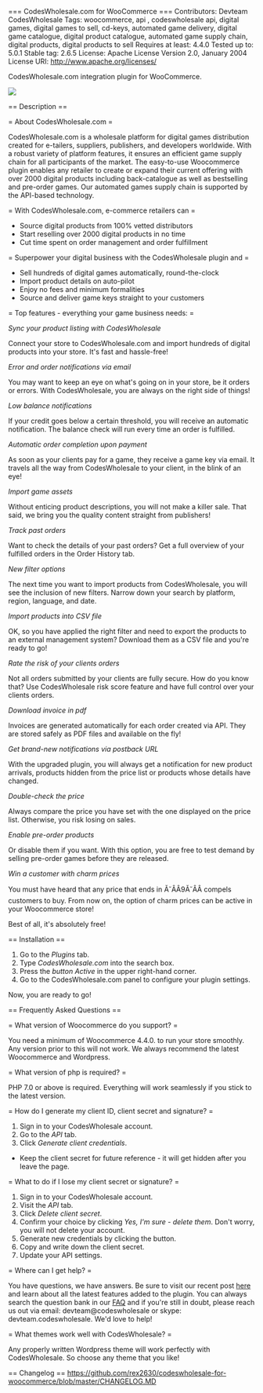 === CodesWholesale.com for WooCommerce ===
Contributors: Devteam CodesWholesale
Tags: woocommerce, api , codeswholesale api, digital games, digital games to sell, cd-keys, automated game delivery, digital game catalogue, digital product catalogue, automated game supply chain, digital products, digital products to sell
Requires at least: 4.4.0
Tested up to: 5.0.1
Stable tag: 2.6.5
License: Apache License Version 2.0, January 2004
License URI: http://www.apache.org/licenses/

CodesWholesale.com integration plugin for WooCommerce.

<img style="max-width: 100%;" src="https://i.ibb.co/7nzRMtT/8Y90G77.png" data-canonical-src="https://i.ibb.co/7nzRMtT/8Y90G77.png" />

== Description ==

= About CodesWholesale.com =

CodesWholesale.com is a wholesale platform for digital games distribution created for e-tailers, suppliers, publishers, and developers worldwide. With a robust variety of platform features, it ensures an efficient game supply chain for all participants of the market. The easy-to-use Woocommerce plugin enables any retailer to create or expand their current offering with over 2000 digital products including back-catalogue as well as bestselling and pre-order games.
Our automated games supply chain is supported by the API-based technology.

= With CodesWholesale.com, e-commerce retailers can =

* Source digital products from 100% vetted distributors
* Start reselling over 2000 digital products in no time
* Cut time spent on order management and order fulfillment

= Superpower your digital business with the CodesWholesale plugin and =

- Sell hundreds of digital games automatically, round-the-clock
- Import product details on auto-pilot
- Enjoy no fees and minimum formalities
- Source and deliver game keys straight to your customers

= Top features - everything your game business needs: =

*Sync your product listing with CodesWholesale*

Connect your store to CodesWholesale.com and import hundreds of digital products into your store. It's fast and hassle-free!

*Error and order notifications via email*

You may want to keep an eye on what's going on in your store, be it orders or errors. With CodesWholesale, you are always on the right side of things!

*Low balance notifications*

If your credit goes below a certain threshold, you will receive an automatic notification. The balance check will run every time an order is fulfilled.

*Automatic order completion upon payment*

As soon as your clients pay for a game, they receive a game key via email. It travels all the way from CodesWholesale to your client, in the blink of an eye!

*Import game assets*

Without enticing product descriptions, you will not make a killer sale. That said, we bring you the quality content straight from publishers!

*Track past orders*

Want to check the details of your past orders? Get a full overview of your fulfilled orders in the Order History tab.

*New filter options*

The next time you want to import products from CodesWholesale, you will see the inclusion of new filters. Narrow down your search by platform, region, language, and date.

*Import products into CSV file*

OK, so you have applied the right filter and need to export the products to an external management system? Download them as a CSV file and you're ready to go!

*Rate the risk of your clients orders*

Not all orders submitted by your clients are fully secure. How do you know that? Use CodesWholesale risk score feature and have full control over your clients orders.

*Download invoice in pdf*

Invoices are generated automatically for each order created via API. They are stored safely as PDF files and available on the fly!

*Get brand-new notifications via postback URL*

With the upgraded plugin, you will always get a notification for new product arrivals, products hidden from the price list or products whose details have changed.

*Double-check the price*

Always compare the price you have set with the one displayed on the price list. Otherwise, you risk losing on sales.

*Enable pre-order products*

Or disable them if you want. With this option, you are free to test demand by selling pre-order games before they are released.

*Win a customer with charm prices*

You must have heard that any price that ends in Ă˘ÂÂ9Ă˘ÂÂ compels customers to buy. From now on, the option of charm prices can be active in your Woocommerce store!

Best of all, it's absolutely free!


== Installation ==

1. Go to the *Plugins* tab.
2. Type *CodesWholesale.com* into the search box.
3. Press the *button Active* in the upper right-hand corner.
4. Go to the CodesWholesale.com panel to configure your plugin settings.

Now, you are ready to go!

== Frequently Asked Questions ==

= What version of Woocommerce do you support? =

You need a minimum of Woocommerce 4.4.0. to run your store smoothly. Any version prior to this will not work. We always recommend the latest Woocommerce and Wordpress.

= What version of php is required? =

PHP 7.0 or above is required. Everything will work seamlessly if you stick to the latest version.

= How do I generate my client ID, client secret and signature? =

1. Sign in to your CodesWholesale account.
2. Go to the *API* tab.
3. Click *Generate client credentials*.

* Keep the client secret for future reference - it will get hidden after you leave the page.

= What to do if I lose my client secret or signature? =

1. Sign in to your CodesWholesale account.
2. Visit the *API* tab.
3. Click *Delete client secret*.
4. Confirm your choice by clicking *Yes, I'm sure - delete them*. Don't worry, you will not delete your account.
5. Generate new credentials by clicking the button.
6. Copy and write down the client secret.
7. Update your API settings.

= Where can I get help? =

You have questions, we have answers. Be sure to visit our recent post [here](https://codeswholesale.com/blog/api-2-0-for-woocommerce-store-owners/) and learn about all the latest features added to the plugin. You can always search the question bank in our [FAQ](https://codeswholesale.com/faq/reseller) and if you're still in doubt, please reach us out via email: devteam@codeswholesale or skype: devteam.codeswholesale. We'd love to help!

= What themes work well with CodesWholesale? =

Any properly written Wordpress theme will work perfectly with CodesWholesale. So choose any theme that you like!

== Changelog ==
https://github.com/rex2630/codeswholesale-for-woocommerce/blob/master/CHANGELOG.MD
